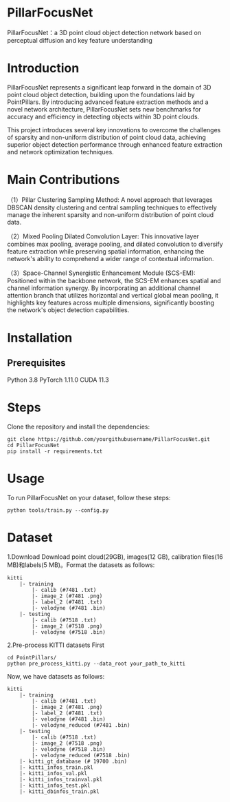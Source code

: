 # PillarFocusNet
PillarFocusNet：a 3D point cloud object detection network based on perceptual diffusion and key feature understanding
# Introduction
PillarFocusNet represents a significant leap forward in the domain of 3D point cloud object detection, building upon the foundations laid by PointPillars. By introducing advanced feature extraction methods and a novel network architecture, PillarFocusNet sets new benchmarks for accuracy and efficiency in detecting objects within 3D point clouds.

This project introduces several key innovations to overcome the challenges of sparsity and non-uniform distribution of point cloud data, achieving superior object detection performance through enhanced feature extraction and network optimization techniques.

# Main Contributions
（1）Pillar Clustering Sampling Method: A novel approach that leverages DBSCAN density clustering and central sampling techniques to effectively manage the inherent sparsity and non-uniform distribution of point cloud data.

（2）Mixed Pooling Dilated Convolution Layer: This innovative layer combines max pooling, average pooling, and dilated convolution to diversify feature extraction while preserving spatial information, enhancing the network's ability to comprehend a wider range of contextual information.

（3）Space-Channel Synergistic Enhancement Module (SCS-EM): Positioned within the backbone network, the SCS-EM enhances spatial and channel information synergy. By incorporating an additional channel attention branch that utilizes horizontal and vertical global mean pooling, it highlights key features across multiple dimensions, significantly boosting the network's object detection capabilities.

# Installation
## Prerequisites
Python 3.8
PyTorch 1.11.0
CUDA 11.3

# Steps
Clone the repository and install the dependencies:
```
git clone https://github.com/yourgithubusername/PillarFocusNet.git
cd PillarFocusNet
pip install -r requirements.txt
```

# Usage
To run PillarFocusNet on your dataset, follow these steps:
```
python tools/train.py --config.py
```

# Dataset
1.Download
Download point cloud(29GB), images(12 GB), calibration files(16 MB)和labels(5 MB)。Format the datasets as follows:
```
kitti
    |- training
        |- calib (#7481 .txt)
        |- image_2 (#7481 .png)
        |- label_2 (#7481 .txt)
        |- velodyne (#7481 .bin)
    |- testing
        |- calib (#7518 .txt)
        |- image_2 (#7518 .png)
        |- velodyne (#7518 .bin)
```

2.Pre-process KITTI datasets First
```
cd PointPillars/
python pre_process_kitti.py --data_root your_path_to_kitti
```
Now, we have datasets as follows:
```
kitti
    |- training
        |- calib (#7481 .txt)
        |- image_2 (#7481 .png)
        |- label_2 (#7481 .txt)
        |- velodyne (#7481 .bin)
        |- velodyne_reduced (#7481 .bin)
    |- testing
        |- calib (#7518 .txt)
        |- image_2 (#7518 .png)
        |- velodyne (#7518 .bin)
        |- velodyne_reduced (#7518 .bin)
    |- kitti_gt_database (# 19700 .bin)
    |- kitti_infos_train.pkl
    |- kitti_infos_val.pkl
    |- kitti_infos_trainval.pkl
    |- kitti_infos_test.pkl
    |- kitti_dbinfos_train.pkl
```

